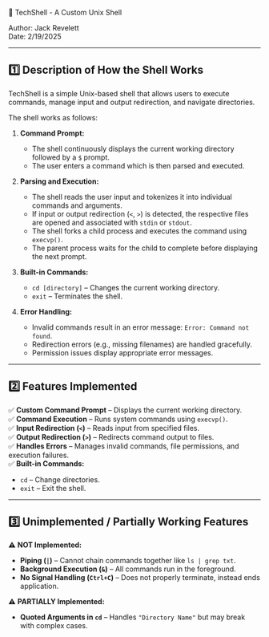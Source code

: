🚀 TechShell - A Custom Unix Shell

Author: Jack Revelett  
Date: 2/19/2025  

---

## 1️⃣ Description of How the Shell Works
TechShell is a simple Unix-based shell that allows users to execute commands, manage input and output redirection, and navigate directories. 

The shell works as follows:
1. **Command Prompt:**  
   - The shell continuously displays the current working directory followed by a `$` prompt.  
   - The user enters a command which is then parsed and executed.  

2. **Parsing and Execution:**  
   - The shell reads the user input and tokenizes it into individual commands and arguments.  
   - If input or output redirection (`<`, `>`) is detected, the respective files are opened and associated with `stdin` or `stdout`.  
   - The shell forks a child process and executes the command using `execvp()`.  
   - The parent process waits for the child to complete before displaying the next prompt.  

3. **Built-in Commands:**  
   - `cd [directory]` – Changes the current working directory.  
   - `exit` – Terminates the shell.  

4. **Error Handling:**  
   - Invalid commands result in an error message: `Error: Command not found`.  
   - Redirection errors (e.g., missing filenames) are handled gracefully.  
   - Permission issues display appropriate error messages.  

---

## 2️⃣ Features Implemented
✅ **Custom Command Prompt** – Displays the current working directory.  
✅ **Command Execution** – Runs system commands using `execvp()`.  
✅ **Input Redirection (`<`)** – Reads input from specified files.  
✅ **Output Redirection (`>`)** – Redirects command output to files.  
✅ **Handles Errors** – Manages invalid commands, file permissions, and execution failures.  
✅ **Built-in Commands:**  
   - `cd` – Change directories.  
   - `exit` – Exit the shell.  


---

## 3️⃣ Unimplemented / Partially Working Features
⚠ **NOT Implemented:**
- **Piping (`|`)** – Cannot chain commands together like `ls | grep txt`.
- **Background Execution (`&`)** – All commands run in the foreground.
- **No Signal Handling (`Ctrl+C`)** – Does not properly terminate, instead ends application.

⚠ **PARTIALLY Implemented:**
- **Quoted Arguments in `cd`** – Handles `"Directory Name"` but may break with complex cases.
